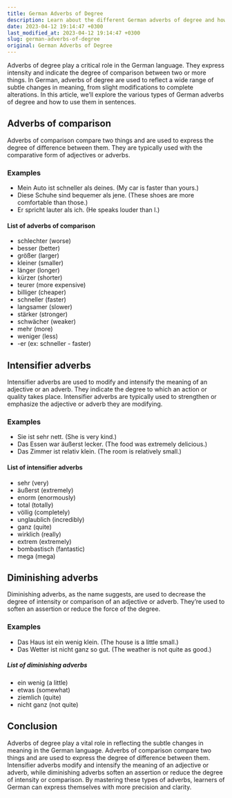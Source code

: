 ```yaml
---
title: German Adverbs of Degree
description: Learn about the different German adverbs of degree and how to use them to express intensity and degree of comparison in sentences.
date: 2023-04-12 19:14:47 +0300
last_modified_at: 2023-04-12 19:14:47 +0300
slug: german-adverbs-of-degree
original: German Adverbs of Degree
---
```

Adverbs of degree play a critical role in the German language. They express intensity and indicate the degree of comparison between two or more things. In German, adverbs of degree are used to reflect a wide range of subtle changes in meaning, from slight modifications to complete alterations. In this article, we’ll explore the various types of German adverbs of degree and how to use them in sentences.

## Adverbs of comparison

Adverbs of comparison compare two things and are used to express the degree of difference between them. They are typically used with the comparative form of adjectives or adverbs.

### Examples

- Mein Auto ist schneller als deines. (My car is faster than yours.)
- Diese Schuhe sind bequemer als jene. (These shoes are more comfortable than those.)
- Er spricht lauter als ich. (He speaks louder than I.)

#### List of adverbs of comparison

- schlechter (worse)
- besser (better)
- größer (larger)
- kleiner (smaller)
- länger (longer)
- kürzer (shorter)
- teurer (more expensive)
- billiger (cheaper)
- schneller (faster)
- langsamer (slower)
- stärker (stronger)
- schwächer (weaker)
- mehr (more)
- weniger (less)
- -er (ex: schneller - faster)

## Intensifier adverbs

Intensifier adverbs are used to modify and intensify the meaning of an adjective or an adverb. They indicate the degree to which an action or quality takes place. Intensifier adverbs are typically used to strengthen or emphasize the adjective or adverb they are modifying.

### Examples

- Sie ist sehr nett. (She is very kind.)
- Das Essen war äußerst lecker. (The food was extremely delicious.)
- Das Zimmer ist relativ klein. (The room is relatively small.)

#### List of intensifier adverbs

- sehr (very)
- äußerst (extremely)
- enorm (enormously)
- total (totally)
- völlig (completely)
- unglaublich (incredibly)
- ganz (quite)
- wirklich (really)
- extrem (extremely)
- bombastisch (fantastic)
- mega (mega)

## Diminishing adverbs

Diminishing adverbs, as the name suggests, are used to decrease the degree of intensity or comparison of an adjective or adverb. They’re used to soften an assertion or reduce the force of the degree.

### Examples

- Das Haus ist ein wenig klein. (The house is a little small.)
- Das Wetter ist nicht ganz so gut. (The weather is not quite as good.)

##### List of diminishing adverbs

- ein wenig (a little)
- etwas (somewhat)
- ziemlich (quite)
- nicht ganz (not quite)

## Conclusion

Adverbs of degree play a vital role in reflecting the subtle changes in meaning in the German language. Adverbs of comparison compare two things and are used to express the degree of difference between them. Intensifier adverbs modify and intensify the meaning of an adjective or adverb, while diminishing adverbs soften an assertion or reduce the degree of intensity or comparison. By mastering these types of adverbs, learners of German can express themselves with more precision and clarity.